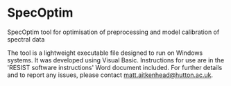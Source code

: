 # SpecOptim
SpecOptim tool for optimisation of preprocessing and model calibration of spectral data

The tool is a lightweight executable file designed to run on Windows systems. It was developed using Visual Basic.
Instructions for use are in the 'RESIST software instructions' Word document included.
For further details and to report any issues, please contact matt.aitkenhead@hutton.ac.uk.

